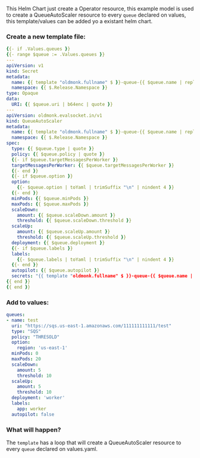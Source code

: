 This Helm Chart just create a Operator resource, this example model is used to create a QueueAutoScaler resource to every `queue` declared on values, this template/values can be added yo a existant helm chart.

### Create a new template file:
```yaml
{{- if .Values.queues }}	
{{- range $queue := .Values.queues }}	
---
apiVersion: v1  
kind: Secret  
metadata: 
  name: {{ template "oldmonk.fullname" $ }}-queue-{{ $queue.name | replace "_" "-"}}  
  namespace: {{ $.Release.Namespace }}  
type: Opaque  
data: 
  URI: {{ $queue.uri | b64enc | quote }}  
---
apiVersion: oldmonk.evalsocket.in/v1	
kind: QueueAutoScaler	
metadata:	
  name: {{ template "oldmonk.fullname" $ }}-queue-{{ $queue.name | replace "_" "-"}}	
  namespace: {{ $.Release.Namespace }}	
spec:	
  type: {{ $queue.type | quote }}	
  policy: {{ $queue.policy | quote }}	
  {{- if $queue.targetMessagesPerWorker }}	
  targetMessagesPerWorker: {{ $queue.targetMessagesPerWorker }}	
  {{- end }}	
  {{- if $queue.option }}	
  option:	
    {{- $queue.option | toYaml | trimSuffix "\n" | nindent 4 }}	
  {{- end }}	
  minPods: {{ $queue.minPods }}	
  maxPods: {{ $queue.maxPods }}	
  scaleDown:	
    amount: {{ $queue.scaleDown.amount }}	
    threshold: {{ $queue.scaleDown.threshold }}	
  scaleUp:	
    amount: {{ $queue.scaleUp.amount }}	
    threshold: {{ $queue.scaleUp.threshold }}	
  deployment: {{ $queue.deployment }}	
  {{- if $queue.labels }}	
  labels:	
    {{- $queue.labels | toYaml | trimSuffix "\n" | nindent 4 }}	
  {{- end }}	
  autopilot: {{ $queue.autopilot }}	
  secrets: "{{ template "oldmonk.fullname" $ }}-queue-{{ $queue.name | replace "_" "-"}}"	
{{ end }}	
{{ end }}
```

### Add to values:
```yaml
queues:
- name: test 
  uri: "https://sqs.us-east-1.amazonaws.com/111111111111/test" 
  type: "SQS"  
  policy: "THRESOLD" 
  option:  
    region: 'us-east-1'  
  minPods: 0 
  maxPods: 20  
  scaleDown: 
    amount: 5  
    threshold: 10  
  scaleUp: 
    amount: 5  
    threshold: 10  
  deployment: 'worker' 
  labels:  
    app: worker  
  autopilot: false
```

### What will happen?
The `template` has a loop that will create a QueueAutoScaler resource to every `queue` declared on values.yaml.